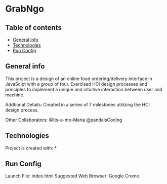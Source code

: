 # GrabNgo

## Table of contents
* [General info](#general-info)
* [Technologies](#technologies)
* [Run Config](#run-config)

## General info
This project is a design of an online food ordering/delivery interface in JavaScipt 
with a group of four. Exercised HCI design processes and principles to implement a 
unique and intuitive interaction between user and machine.

Addtional Details:
Created in a series of 7 milestones utilizing the HCI design process. 

Other Collaborators:
@Its-a-me-Maria
@pandaIsCoding


## Technologies
Project is created with:
* 
	
## Run Config
Launch File: index.html
Suggested Web Browser: Google Crome. 
